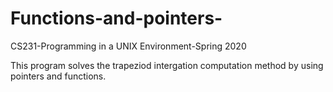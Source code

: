 # Functions-and-pointers-

CS231-Programming in a UNIX Environment-Spring 2020 

This program solves the trapeziod intergation computation method by using pointers and functions. 
